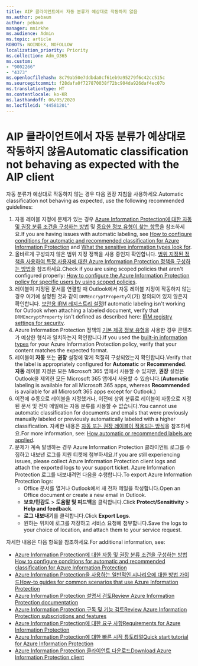 ```yaml
---
title: AIP 클라이언트에서 자동 분류가 예상대로 작동하지 않음
ms.author: pebaum
author: pebaum
manager: mnirkhe
ms.audience: Admin
ms.topic: article
ROBOTS: NOINDEX, NOFOLLOW
localization_priority: Priority
ms.collection: Adm_O365
ms.custom:
- "9002266"
- "4373"
ms.openlocfilehash: 8c79ab50e7ddbda0cf61eb9a95279f6c42cc515c
ms.sourcegitcommit: f28dafa0f727870038f72bc904da926daf4ec07b
ms.translationtype: HT
ms.contentlocale: ko-KR
ms.lasthandoff: 06/05/2020
ms.locfileid: "44581201"
---
```

# <a name="automatic-classification-not-behaving-as-expected-with-the-aip-client"></a><span data-ttu-id="fe73b-102">AIP 클라이언트에서 자동 분류가 예상대로 작동하지 않음</span><span class="sxs-lookup"><span data-stu-id="fe73b-102">Automatic classification not behaving as expected with the AIP client</span></span>

<span data-ttu-id="fe73b-103">자동 분류가 예상대로 작동하지 않는 경우 다음 권장 지침을 사용하세요.</span><span class="sxs-lookup"><span data-stu-id="fe73b-103">Automatic classification not behaving as expected, use the following recommended guidelines:</span></span>

1. <span data-ttu-id="fe73b-104">자동 레이블 지정에 문제가 있는 경우 [Azure Information Protection에 대한 자동 및 권장 분류 조건을 구성하는 방법](https://docs.microsoft.com/azure/information-protection/configure-policy-classification) 및 [중요한 정보 유형이 찾는 항목](https://docs.microsoft.com/microsoft-365/compliance/sensitive-information-type-entity-definitions)을 참조하세요.</span><span class="sxs-lookup"><span data-stu-id="fe73b-104">If you are having issues with automatic labeling, see [How to configure conditions for automatic and recommended classification for Azure Information Protection](https://docs.microsoft.com/azure/information-protection/configure-policy-classification) and [What the sensitive information types look for](https://docs.microsoft.com/microsoft-365/compliance/sensitive-information-type-entity-definitions).</span></span>
2. <span data-ttu-id="fe73b-105">올바르게 구성되지 않은 범위 지정 정책을 사용 중인지 확인합니다. [범위 지정된 정책을 사용하여 특정 사용자에 대한 Azure Information Protection 정책을 구성하는 방법](https://docs.microsoft.com/azure/information-protection/configure-policy-scope)을 참조하세요.</span><span class="sxs-lookup"><span data-stu-id="fe73b-105">Check if you are using scoped policies that aren't configured properly: [How to configure the Azure Information Protection policy for specific users by using scoped policies](https://docs.microsoft.com/azure/information-protection/configure-policy-scope).</span></span>
3. <span data-ttu-id="fe73b-106">레이블이 지정된 문서를 연결할 때 Outlook에서 자동 레이블 지정이 작동하지 않는 경우 여기에 설명된 것과 같이 `DRMEncryptProperty`이(가) 정의되어 있지 않은지 확인합니다. [보안용 IRM 레지스트리 설정](https://docs.microsoft.com/deployoffice/security/protect-sensitive-messages-and-documents-by-using-irm-in-office#office-2016-irm-registry-key-options)</span><span class="sxs-lookup"><span data-stu-id="fe73b-106">If automatic labeling isn't working for Outlook when attaching a labeled document, verify that `DRMEncryptProperty` isn't defined as described here: [IRM registry settings for security](https://docs.microsoft.com/deployoffice/security/protect-sensitive-messages-and-documents-by-using-irm-in-office#office-2016-irm-registry-key-options).</span></span>
4. <span data-ttu-id="fe73b-107">Azure Information Protection 정책의 [기본 제공 정보 유형](https://support.office.com/article/What-the-sensitive-information-types-look-for-fd505979-76be-4d9f-b459-abef3fc9e86b)을 사용한 경우 콘텐츠가 예상한 형식과 일치하는지 확인합니다.</span><span class="sxs-lookup"><span data-stu-id="fe73b-107">If you used the [built-in information types](https://support.office.com/article/What-the-sensitive-information-types-look-for-fd505979-76be-4d9f-b459-abef3fc9e86b) for your Azure Information Protection policy, verify that your content matches the expected format.</span></span>
5. <span data-ttu-id="fe73b-108">레이블이 **자동** 또는 **권장** 설정에 맞게 적절히 구성되었는지 확인합니다.</span><span class="sxs-lookup"><span data-stu-id="fe73b-108">Verify that the label is appropriately configured for **Automatic** or **Recommended**.</span></span> <span data-ttu-id="fe73b-109">**자동** 레이블 지정은 모든 Microsoft 365 앱에서 사용할 수 있지만, **권장** 설정은 Outlook을 제외한 모든 Microsoft 365 앱에서 사용할 수 있습니다.</span><span class="sxs-lookup"><span data-stu-id="fe73b-109">(**Automatic** labeling is available for all Microsoft 365 apps, whereas **Recommended** is available for all Microsoft 365 apps except for Outlook.)</span></span>
6. <span data-ttu-id="fe73b-110">이전에 수동으로 레이블을 지정했거나, 이전에 상위 분류로 레이블이 자동으로 지정된 문서 및 전자 메일에는 자동 분류를 사용할 수 없습니다.</span><span class="sxs-lookup"><span data-stu-id="fe73b-110">You cannot use automatic classification for documents and emails that were previously manually labeled or previously automatically labeled with a higher classification.</span></span>  <span data-ttu-id="fe73b-111">자세한 내용은 [자동 또는 권장 레이블이 적용되는 방식](https://docs.microsoft.com/azure/information-protection/configure-policy-classification#how-automatic-or-recommended-labels-are-applied)을 참조하세요.</span><span class="sxs-lookup"><span data-stu-id="fe73b-111">For more information, see: [How automatic or recommended labels are applied](https://docs.microsoft.com/azure/information-protection/configure-policy-classification#how-automatic-or-recommended-labels-are-applied).</span></span>
7. <span data-ttu-id="fe73b-112">문제가 계속 발생하는 경우 Azure Information Protection 클라이언트 로그를 수집하고 내보낸 로그를 지원 티켓에 첨부하세요.</span><span class="sxs-lookup"><span data-stu-id="fe73b-112">If you are still experiencing issues, please collect Azure Information Protection client logs and attach the exported logs to your support ticket.</span></span> <span data-ttu-id="fe73b-113">Azure Information Protection 로그를 내보내려면 다음을 수행합니다.</span><span class="sxs-lookup"><span data-stu-id="fe73b-113">To export Azure Information Protection logs:</span></span>
    - <span data-ttu-id="fe73b-114">Office 문서를 열거나 Outlook에서 새 전자 메일을 작성합니다.</span><span class="sxs-lookup"><span data-stu-id="fe73b-114">Open an Office document or create a new email in Outlook.</span></span>
    - <span data-ttu-id="fe73b-115">**보호/민감도** > **도움말 및 피드백**을 클릭합니다.</span><span class="sxs-lookup"><span data-stu-id="fe73b-115">Click **Protect/Sensitivity** > **Help and feedback**.</span></span>
    - <span data-ttu-id="fe73b-116">**로그 내보내기**를 클릭합니다.</span><span class="sxs-lookup"><span data-stu-id="fe73b-116">Click **Export Logs**.</span></span>
    - <span data-ttu-id="fe73b-117">원하는 위치에 로그를 저장하고 서비스 요청에 첨부합니다.</span><span class="sxs-lookup"><span data-stu-id="fe73b-117">Save the logs to your choice of location, and attach them to your service request.</span></span>

<span data-ttu-id="fe73b-118">자세한 내용은 다음 항목을 참조하세요.</span><span class="sxs-lookup"><span data-stu-id="fe73b-118">For additional information, see:</span></span>

- [<span data-ttu-id="fe73b-119">Azure Information Protection에 대한 자동 및 권장 분류 조건을 구성하는 방법</span><span class="sxs-lookup"><span data-stu-id="fe73b-119">How to configure conditions for automatic and recommended classification for Azure Information Protection</span></span>](https://docs.microsoft.com/azure/information-protection/configure-policy-classification)
- [<span data-ttu-id="fe73b-120">Azure Information Protection을 사용하는 일반적인 시나리오에 대한 방법 가이드</span><span class="sxs-lookup"><span data-stu-id="fe73b-120">How-to guides for common scenarios that use Azure Information Protection</span></span>](https://docs.microsoft.com/azure/information-protection/how-to-guides)
- [<span data-ttu-id="fe73b-121">Azure Information Protection 설명서 검토</span><span class="sxs-lookup"><span data-stu-id="fe73b-121">Review Azure Information Protection documentation</span></span>](https://docs.microsoft.com/azure/information-protection/what-is-information-protection)
- [<span data-ttu-id="fe73b-122">Azure Information Protection 구독 및 기능 검토</span><span class="sxs-lookup"><span data-stu-id="fe73b-122">Review Azure Information Protection subscriptions and features</span></span>](https://azure.microsoft.com/pricing/details/information-protection)
- [<span data-ttu-id="fe73b-123">Azure Information Protection에 대한 요구 사항</span><span class="sxs-lookup"><span data-stu-id="fe73b-123">Requirements for Azure Information Protection</span></span>](https://docs.microsoft.com/azure/information-protection/get-started/requirements)
- [<span data-ttu-id="fe73b-124">Azure Information Protection에 대한 빠른 시작 튜토리얼</span><span class="sxs-lookup"><span data-stu-id="fe73b-124">Quick start tutorial for Azure Information Protection</span></span>](https://docs.microsoft.com/azure/information-protection/get-started/infoprotect-quick-start-tutorial)
- [<span data-ttu-id="fe73b-125">Azure Information Protection 클라이언트 다운로드</span><span class="sxs-lookup"><span data-stu-id="fe73b-125">Download Azure Information Protection client</span></span>](https://www.microsoft.com/download/details.aspx?id=53018)
